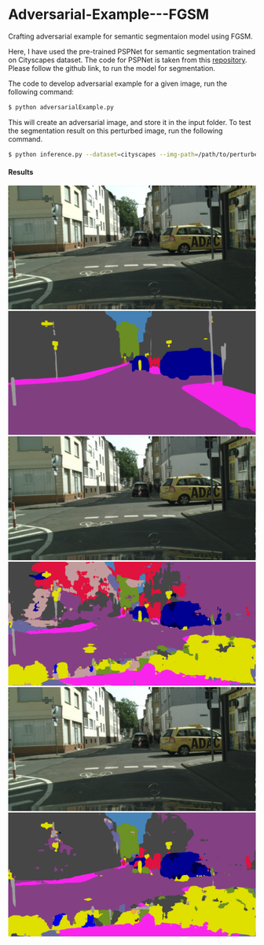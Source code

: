 # Adversarial-Example---FGSM
Crafting adversarial example for semantic segmentaion model using FGSM.

Here, I have used the pre-trained PSPNet for semantic segmentation trained on Cityscapes dataset. The code for PSPNet is taken from this [repository](https://github.com/hellochick/PSPNet-tensorflow). Please follow the github link, to run the model for segmentation. 

The code to develop adversarial example for a given image, run the following command: 
```sh
$ python adversarialExample.py
```
This will create an adversarial image, and store it in the input folder.
To test the segmentation result on this perturbed image, run the following command.
```sh
$ python inference.py --dataset=cityscapes --img-path=/path/to/perturbedImage --checkpoints=model
```
#### Results
![Original Image](input/test_1024x2048.png?raw=true )
![Original Segmentation result](output/test_1024x2048.png?raw=true )
![Perturbed Image after 80 iterations](input/advImage80.png?raw=true )
![Perturbed Image after 80 iterations- Segmentation result](output/advImage80.png?raw=true )
![Perturbed Image after 40 iterations](input/advImage40.png?raw=true )
![Perturbed Image after 40 iterations- Segmentation result](output/advImage40.png?raw=true )